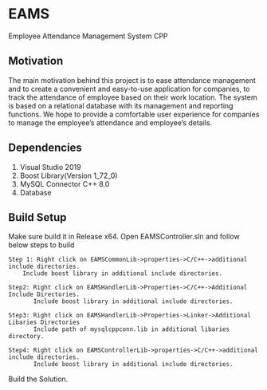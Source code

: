 # EAMS
Employee Attendance Management System CPP

## Motivation
The main motivation behind this project is to ease attendance management and to create a convenient and easy-to-use application for companies, to track the attendance of employee based on their work location. The system is based on a relational database with its management and reporting functions. We hope to provide a comfortable user experience for companies to manage the employee’s  attendance and employee’s details.

## Dependencies
1. Visual Studio 2019
2. Boost Library(Version 1_72_0)
2. MySQL Connector C++ 8.0
3. Database

## Build Setup
Make sure build it in Release x64.
Open EAMSController.sln and follow below steps to build

	Step 1: Right click on EAMSCommonLib->properties->C/C++->additional include directories.
		Include boost library in additional include directories.

	Step2: Right click on EAMSHandlerLib->Properties->C/C++->Additional Include Directories.
	       Include boost library in additional include directories.

	Step3: Right click on EAMSHandlerLib->Properties->Linker->Additional Libaries Directories
	       Include path of mysqlcppconn.lib in additional libaries directory.

	Step4: Right click on EAMSControllerLib->properties->C/C++->additional include directories.
	       Include boost library in additional include directories.

Build the Solution.


